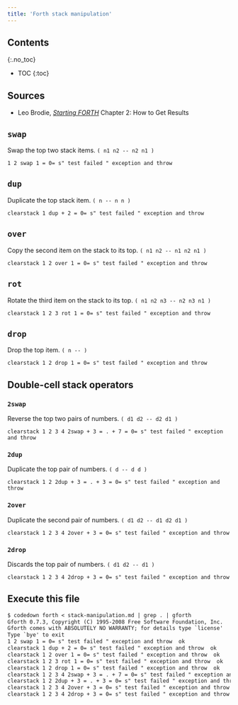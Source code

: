 ```yaml
---
title: 'Forth stack manipulation'
---
```


## Contents
{:.no_toc}

* TOC
{:toc}

## Sources

* Leo Brodie, *[Starting FORTH]* Chapter 2: How to Get Results

[Starting FORTH]: https://www.forth.com/starting-forth/

## `swap`

Swap the top two stack items. `( n1 n2 -- n2 n1 )`

```forth
1 2 swap 1 = 0= s" test failed " exception and throw
```

## `dup`

Duplicate the top stack item. `( n -- n n )`

```forth
clearstack 1 dup + 2 = 0= s" test failed " exception and throw
```

## `over`

Copy the second item on the stack to its top. `( n1 n2 -- n1 n2 n1 )`

```forth
clearstack 1 2 over 1 = 0= s" test failed " exception and throw
```

## `rot`

Rotate the third item on the stack to its top. `( n1 n2 n3 -- n2 n3 n1 )`

```forth
clearstack 1 2 3 rot 1 = 0= s" test failed " exception and throw
```

## `drop`

Drop the top item. `( n -- )`

```forth
clearstack 1 2 drop 1 = 0= s" test failed " exception and throw
```

## Double-cell stack operators

### `2swap`

Reverse the top two pairs of numbers. `( d1 d2 -- d2 d1 )`

```forth
clearstack 1 2 3 4 2swap + 3 = . + 7 = 0= s" test failed " exception and throw
```

### `2dup`

Duplicate the top pair of numbers. `( d -- d d )`

```forth
clearstack 1 2 2dup + 3 = . + 3 = 0= s" test failed " exception and throw
```

### `2over`

Duplicate the second pair of numbers. `( d1 d2 -- d1 d2 d1 )`

```forth
clearstack 1 2 3 4 2over + 3 = 0= s" test failed " exception and throw
```

### `2drop`

Discards the top pair of numbers. `( d1 d2 -- d1 )`

```forth
clearstack 1 2 3 4 2drop + 3 = 0= s" test failed " exception and throw
```

## Execute this file

```txt
$ codedown forth < stack-manipulation.md | grep . | gforth
Gforth 0.7.3, Copyright (C) 1995-2008 Free Software Foundation, Inc.
Gforth comes with ABSOLUTELY NO WARRANTY; for details type `license'
Type `bye' to exit
1 2 swap 1 = 0= s" test failed " exception and throw  ok
clearstack 1 dup + 2 = 0= s" test failed " exception and throw  ok
clearstack 1 2 over 1 = 0= s" test failed " exception and throw  ok
clearstack 1 2 3 rot 1 = 0= s" test failed " exception and throw  ok
clearstack 1 2 drop 1 = 0= s" test failed " exception and throw  ok
clearstack 1 2 3 4 2swap + 3 = . + 7 = 0= s" test failed " exception and throw -1  ok
clearstack 1 2 2dup + 3 = . + 3 = 0= s" test failed " exception and throw -1  ok
clearstack 1 2 3 4 2over + 3 = 0= s" test failed " exception and throw  ok
clearstack 1 2 3 4 2drop + 3 = 0= s" test failed " exception and throw  ok
```